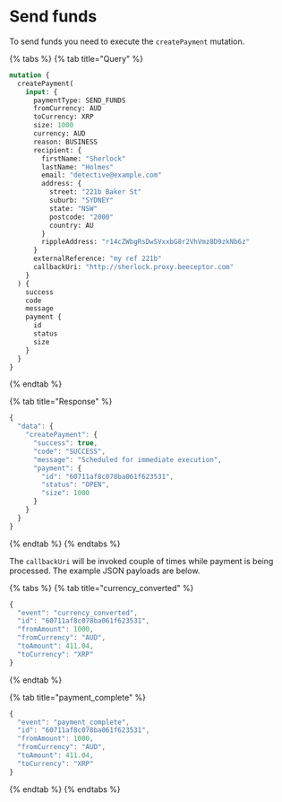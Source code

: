 # Send funds

To send funds you need to execute the `createPayment` mutation.

{% tabs %}
{% tab title="Query" %}
```graphql
mutation {
  createPayment(
    input: {
      paymentType: SEND_FUNDS
      fromCurrency: AUD
      toCurrency: XRP
      size: 1000
      currency: AUD
      reason: BUSINESS
      recipient: {
        firstName: "Sherlock"
        lastName: "Holmes"
        email: "detective@example.com"
        address: {
          street: "221b Baker St"
          suburb: "SYDNEY"
          state: "NSW"
          postcode: "2000"
          country: AU
        }
        rippleAddress: "r14cZWbgRsDwSVxxbG8r2VhVmz8D9zkNb6z"
      }
      externalReference: "my ref 221b"
      callbackUri: "http://sherlock.proxy.beeceptor.com"
    }
  ) {
    success
    code
    message
    payment {
      id
      status
      size
    }
  }
}
```
{% endtab %}

{% tab title="Response" %}
```javascript
{
  "data": {
    "createPayment": {
      "success": true,
      "code": "SUCCESS",
      "message": "Scheduled for immediate execution",
      "payment": {
        "id": "60711af8c078ba061f623531",
        "status": "OPEN",
        "size": 1000
      }
    }
  }
}
```
{% endtab %}
{% endtabs %}

The `callbackUri` will be invoked couple of times while payment is being processed. The example JSON payloads are below.

{% tabs %}
{% tab title="currency\_converted" %}
```javascript
{
  "event": "currency_converted",
  "id": "60711af8c078ba061f623531",
  "fromAmount": 1000,
  "fromCurrency": "AUD",
  "toAmount": 411.04,
  "toCurrency": "XRP"
}
```
{% endtab %}

{% tab title="payment\_complete" %}
```javascript
{
  "event": "payment_complete",
  "id": "60711af8c078ba061f623531",
  "fromAmount": 1000,
  "fromCurrency": "AUD",
  "toAmount": 411.04,
  "toCurrency": "XRP"
}
```
{% endtab %}
{% endtabs %}



